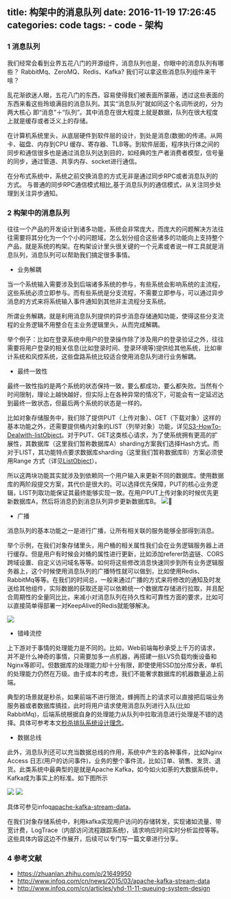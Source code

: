 title: 构架中的消息队列
date: 2016-11-19 17:26:45
categories: code
tags:
    - code
    - 架构
---

### 1 消息队列

我们经常会看到业界五花八门的开源组件，消息队列也是，你眼中的消息队列有哪些？ RabbitMq、ZeroMQ、Redis、Kafka? 我们可以拿这些消息队列组件来干啥？

乱花渐欲迷人眼，五花八门的东西，容易使得我们被表面所蒙蔽，透过这些表面的东西来看这些玲琅满目的消息队列。其实“消息队列”就如同这个名词所说的，分为两大核心 即“消息”＋“队列”。其中消息在很大程度上就是数据，队列在很大程度上就是缓存或者泛义上的存储。


在计算机系统里头，从底层硬件到软件层的设计，到处是消息(数据)的传递。从网卡、磁盘、内存到CPU 缓存、寄存器、TLB等。到软件层面，程序执行体之间的同步和通信很多也是通过消息队列达到目的，如经典的生产者消费者模型，信号量的同步，通过管道、共享内存、socket进行通信。


在分布式系统中，系统之前交换消息的方式无非是通过同步RPC或者消息队列的方式。
与普通的同步RPC通信模式相比,基于消息队列的通信模式，从关注同步处理到关注异步通知。


### 2 构架中的消息队列

往往一个产品的开发设计到诸多功能，系统会非常庞大，而庞大的问题解决方法往往需要将其分化为一个个小的问题域，怎么划分组合这些诸多的功能向上支持整个产品，就是系统的构架。在构架设计里头很关键的一个元素或者说一样工具就是消息队列，消息队列可以帮助我们搞定很多事情。


* 业务解耦

当一个系统输入需要涉及到后端诸多系统的参与，有些系统会影响系统的主流程，这些系统必须立即参与。而有些系统是分支流程，不需要立即参与，可以通过异步消息的方式来将系统输入事件通知到其他非主流程分支系统。

所谓业务解耦，就是利用消息队列提供的异步消息存储通知功能，使得这些分支流程的业务逻辑不用整合在主业务逻辑里头，从而完成解耦。

举个例子：比如在登录系统中用户的登录操作除了涉及用户的登录验证之外，往往需要将用户登录的相关信息(比如登录时间、登录环境等)提供给其他系统，比如审计系统和风控系统，这些盘路系统比较适合使用消息队列进行业务解耦。

* 最终一致性

最终一致性指的是两个系统的状态保持一致，要么都成功，要么都失败。当然有个时间限制，理论上越快越好，但实际上在各种异常的情况下，可能会有一定延迟达到最终一致状态，但最后两个系统的状态是一样的。

比如对象存储服务中，我们除了提供PUT（上传对象）、GET（下载对象）这样的基本功能之外，还需要提供桶内对象的LIST（列举对象）功能，详见[S3-HowTo-Dealwith-listObject](https://work-jlsun.github.io/2016/11/19/S3-HowTo-Dealwith-listObject.html)。对于PUT、GET这类核心请求，为了使系统拥有更高的扩展性，其数据库（这里我们暂称数据库A）sharding方案我们选择Hash方式。而对于LIST，其功能特点要求数据库sharding（这里我们暂称数据库B）方案必须使用Range 方式（详见[ListObject](https://work-jlsun.github.io/2016/11/19/S3-HowTo-Dealwith-listObject.html)）。

所以这两块功能其实就涉及到依赖同一个用户输入来更新不同的数据库。使用数据库的两阶段提交方案，其代价是很大的。可以选择优先保障，PUT的核心业务逻辑，LIST列取功能保证其最终能够实现一致。在用户PUT上传对象的时候优先更新数据库A，然后将消息扔到消息队列异步更新数据库B。
![](http://tom.nos-eastchina1.126.net/listgetput.jpg)

* 广播

消息队列的基本功能之一是进行广播，让所有相关联的服务能够全部得到消息。

举个示例，在我们对象存储里头，用户桶的相关属性我们会在业务逻辑服务器上进行缓存。但是用户有时候会对桶的属性进行更新，比如添加referer防盗链、CORS跨域设置、自定义访问域名等等。如何将这些修改消息快速同步到所有业务逻辑服务器上，这个时候使用消息队列的广播特性就可以做到，比如使用Redis、RabbitMq等等。在我们的时间总，一般来通过广播的方式来将修改的通知及时发送给其他组件，实际数据的获取还是可以依赖统一个数据库存储进行拉取，并且配合周期性的全量同比比，来减小对消息队列在持久性和可靠性方面的要求，比如可以直接简单得部署一对KeepAlive的Redis就能够解决。

![](http://tom.nos-eastchina1.126.net/redis.jpg)


* 错峰流控

上下游对于事情的处理能力是不同的。比如，Web前端每秒承受上千万的请求，并不是什么神奇的事情，只需要加多一点机器，再搭建一些LVS负载均衡设备和Nginx等即可。但数据库的处理能力却十分有限，即使使用SSD加分库分表，单机的处理能力仍然在万级。由于成本的考虑，我们不能奢求数据库的机器数量追上前端。

典型的场景就是秒杀，如果前端不进行限流，蜂拥而上的请求可以直接把后端业务服务器或者数据库搞挂，此时将用户请求使用消息队列进行入队(比如RabbitMq)，后端系统根据自身的处理能力从队列中拉取消息进行处理是不错的选择。具体可参考本文[秒杀排队系统设计理念](http://www.infoq.com/cn/articles/yhd-11-11-queuing-system-design)。


* 数据总线

此外，消息队列还可以充当数据总线的作用，系统中产生的各种事件，比如Nginx Access 日志(用户的访问事件)，业务的整个事件流，比如订单、销售、发货、退货。此类系统中最典型的是就是Apache Kafka，如今如火如荼的大数据系统中，Kafka成为事实上的标准。如下图所示

![](http://tom.nos-eastchina1.126.net/streamdata2.png)
![](http://tom.nos-eastchina1.126.net/streamdata.png)

具体可参见infoq[apache-kafka-stream-data](http://www.infoq.com/cn/news/2015/03/apache-kafka-stream-data)。

在我们对象存储系统中，利用kafka实现用户访问的存储转发，实现诸如流量、带宽计费，LogTrace（内部访问流程跟踪系统)，请求响应时间实时分析监控等等。这些具体内容这边不作展开，后续可以专门写一篇文章进行分享。

### 4 参考文献

* https://zhuanlan.zhihu.com/p/21649950
* http://www.infoq.com/cn/news/2015/03/apache-kafka-stream-data
* http://www.infoq.com/cn/articles/yhd-11-11-queuing-system-design

